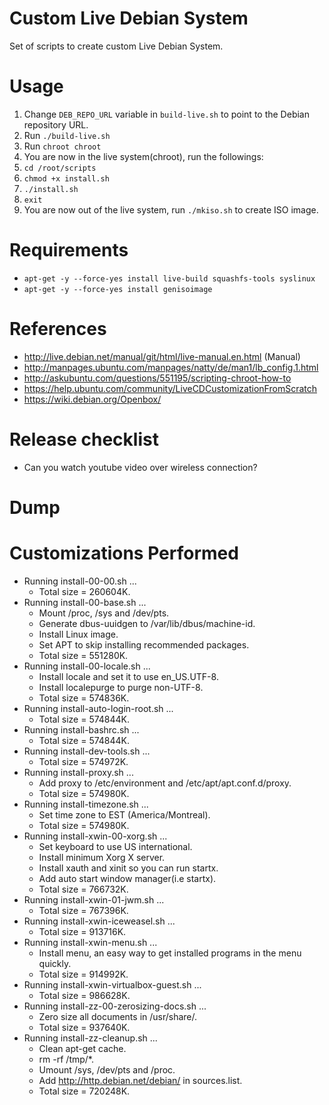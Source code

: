 # Custom Live Debian System
Set of scripts to create custom Live Debian System.

# Usage
1. Change `DEB_REPO_URL` variable in `build-live.sh` to point to the Debian repository URL.
1. Run `./build-live.sh`
1. Run `chroot chroot`
1. You are now in the live system(chroot), run the followings:
1. `cd /root/scripts`
1. `chmod +x install.sh`
1. `./install.sh`
1. `exit`
1. You are now out of the live system, run `./mkiso.sh` to create ISO image.

# Requirements
* `apt-get -y --force-yes install live-build squashfs-tools syslinux`
* `apt-get -y --force-yes install genisoimage` 

# References
* http://live.debian.net/manual/git/html/live-manual.en.html (Manual)
* http://manpages.ubuntu.com/manpages/natty/de/man1/lb_config.1.html
* http://askubuntu.com/questions/551195/scripting-chroot-how-to
* https://help.ubuntu.com/community/LiveCDCustomizationFromScratch
* https://wiki.debian.org/Openbox/

# Release checklist
* Can you watch youtube video over wireless connection?

# Dump


# Customizations Performed
  * Running install-00-00.sh ...
    * Total size = 260604K.
  * Running install-00-base.sh ...
    * Mount /proc, /sys and /dev/pts.
    * Generate dbus-uuidgen to /var/lib/dbus/machine-id.
    * Install Linux image.
    * Set APT to skip installing recommended packages.
    * Total size = 551280K.
  * Running install-00-locale.sh ...
    * Install locale and set it to use en_US.UTF-8.
    * Install localepurge to purge non-UTF-8.
    * Total size = 574836K.
  * Running install-auto-login-root.sh ...
    * Total size = 574844K.
  * Running install-bashrc.sh ...
    * Total size = 574844K.
  * Running install-dev-tools.sh ...
    * Total size = 574972K.
  * Running install-proxy.sh ...
    * Add proxy to /etc/environment and /etc/apt/apt.conf.d/proxy.
    * Total size = 574980K.
  * Running install-timezone.sh ...
    * Set time zone to EST (America/Montreal).
    * Total size = 574980K.
  * Running install-xwin-00-xorg.sh ...
    * Set keyboard to use US international.
    * Install minimum Xorg X server.
    * Install xauth and xinit so you can run startx.
    * Add auto start window manager(i.e startx).
    * Total size = 766732K.
  * Running install-xwin-01-jwm.sh ...
    * Total size = 767396K.
  * Running install-xwin-iceweasel.sh ...
    * Total size = 913716K.
  * Running install-xwin-menu.sh ...
    * Install menu, an easy way to get installed programs in the menu quickly.
    * Total size = 914992K.
  * Running install-xwin-virtualbox-guest.sh ...
    * Total size = 986628K.
  * Running install-zz-00-zerosizing-docs.sh ...
    * Zero size all documents in /usr/share/.
    * Total size = 937640K.
  * Running install-zz-cleanup.sh ...
    * Clean apt-get cache.
    * rm -rf /tmp/*.
    * Umount /sys, /dev/pts and /proc.
    * Add http://http.debian.net/debian/ in sources.list.
    * Total size = 720248K.
